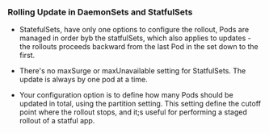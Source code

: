 ### Rolling Update in DaemonSets and StatfulSets

- StatefulSets, have only one options to configure the rollout, Pods are managed in order byb the statfulSets, which also applies to updates - the rollouts proceeds backward from the last Pod in the set down to the first.

- There's no maxSurge or maxUnavailable setting for StatfulSets. The update is always by one pod at a time. 

- Your configuration option is to define how many Pods should be updated in total, using the partition setting. This setting define the cutoff point where the rollout stops, and it;s useful for performing a staged rollout of a statful app.

